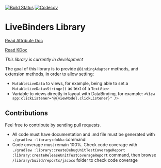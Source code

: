 [![Build Status](https://travis-ci.org/gahfy/livebinders.svg)](https://travis-ci.org/gahfy/livebinders)
[![Codecov](https://codecov.io/github/gahfy/livebinders/coverage.svg)](https://codecov.io/gh/gahfy/livebinders)

# LiveBinders Library

[Read Attribute Doc](attrDoc/index.md)

[Read KDoc](kdoc/library/index.md)

*This library is currently in development*

The goal of this library is to provide `@BindingAdapter` methods, and extension methods, in order to allow setting:

* `MutableLiveData` to views, for example, being able to set a `MutableLiveData<String>()` as text of a `TextView`
* Variable to views directly in layout with DataBinding, for example: `<View app:clickListener="@{viewModel.clickListener}" />`

## Contributions

Feel free to contribute by sending pull requests.

* All code must have documentation and .md file must be generated with `./gradlew :library:dokka` command
* Code coverage must remain 100%. Check code coverage with `./gradlew :library:createDebugUnitTestCoverageReport :library:createReleaseUnitTestCoverageReport` command, then browse `/library/build/reports/jacoco` folder to check code coverage
